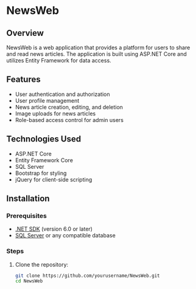 # NewsWeb

## Overview
NewsWeb is a web application that provides a platform for users to share and read news articles. The application is built using ASP.NET Core and utilizes Entity Framework for data access.

## Features
- User authentication and authorization
- User profile management
- News article creation, editing, and deletion
- Image uploads for news articles
- Role-based access control for admin users


## Technologies Used
- ASP.NET Core
- Entity Framework Core
- SQL Server
- Bootstrap for styling
- jQuery for client-side scripting

## Installation

### Prerequisites

- [.NET SDK](https://dotnet.microsoft.com/download) (version 6.0 or later)
- [SQL Server](https://www.microsoft.com/en-us/sql-server/sql-server-downloads) or any compatible database

### Steps
1. Clone the repository:
   ```bash
   git clone https://github.com/yourusername/NewsWeb.git
   cd NewsWeb
